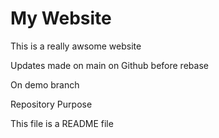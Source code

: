# My Website

This is a really awsome website

Updates made on main on Github before rebase

On demo branch

Repository Purpose

This file is a README file
